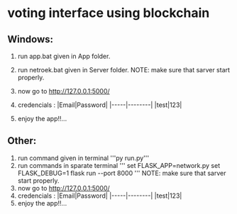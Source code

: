 # voting interface using blockchain

## Windows:
1) run app.bat given in App folder.
2) run netroek.bat given in Server folder.
NOTE: make sure that sarver start properly.
3) now go to http://127.0.0.1:5000/
4) credencials :
|Email|Password|
|-----|--------|
|test|123|
   
5) enjoy the app!!...

## Other:
1) run command given in terminal
        '''py run.py''' 
2) run commands in sparate terminal
    '''
    set FLASK_APP=network.py
    set FLASK_DEBUG=1
    flask run --port 8000
    '''
NOTE: make sure that sarver start properly.
3) now go to http://127.0.0.1:5000/
4) credencials :
|Email|Password|
|-----|--------|
|test|123|
5) enjoy the app!!...